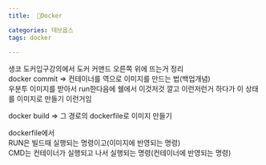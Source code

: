 ```yaml
---
title:  🐳Docker

categories: 데브옵스 
tags: docker
 
---
```


  
  
생코 도커입구강의에서 도커 커맨드 오른쪽 위에 뜨는거 정리  
docker commit => 컨테이너를 역으로 이미지를 만드는 법(백업개념)  
우분투 이미지를 받아서 run한다음에 쉘에서 이것저것 깔고 이런저런거 하다가 이 상태를 이미지로 만들기 이런거임  
  
docker build => 그 경로의 dockerfile로 이미지 만들기  
  
dockerfile에서  
RUN은 빌드때 실행되는 명령이고(이미지에 반영되는 명령)  
CMD는 컨테이너가 실행되고 나서 실행되는 명령(컨테이너에 반영되는 명령)  
